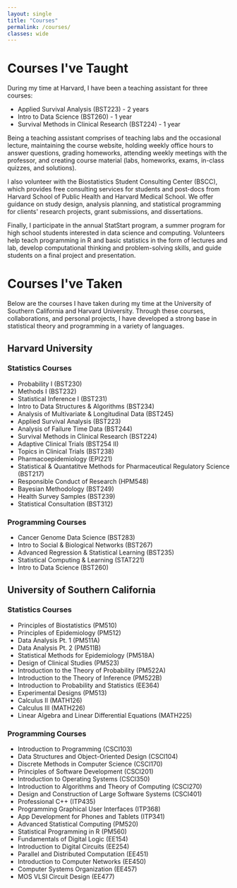 ```yaml
---
layout: single
title: "Courses"
permalink: /courses/
classes: wide
---
```


# Courses I've Taught

During my time at Harvard, I have been a teaching assistant for three courses:

-	Applied Survival Analysis (BST223) - 2 years
-	Intro to Data Science (BST260) - 1 year
-   Survival Methods in Clinical Research (BST224) - 1 year

Being a teaching assistant comprises of teaching labs and the occasional lecture, maintaining the course website, holding weekly office hours to answer questions, grading homeworks, attending weekly meetings with the professor, and creating course material (labs, homeworks, exams, in-class quizzes, and solutions).

I also volunteer with the Biostatistics Student Consulting Center (BSCC), which provides free consulting services for students and post-docs from Harvard School of Public Health and Harvard Medical School. We offer guidance on study design, analysis planning, and statistical programming for clients' research projects, grant submissions, and dissertations.

Finally, I participate in the annual StatStart program, a summer program for high school students interested in data science and computing. Volunteers help teach programming in R and basic statistics in the form of lectures and lab,  develop computational thinking and problem-solving skills, and guide students on a final project and presentation.

# Courses I've Taken  

Below are the courses I have taken during my time at the University of Southern California and Harvard University. Through these courses, collaborations, and personal projects, I have developed a strong base in statistical theory and programming in a variety of languages.  

## Harvard University

### Statistics Courses

-	Probability I (BST230)
-	Methods I (BST232)
-	Statistical Inference I (BST231)
-	Intro to Data Structures & Algorithms (BST234)
-	Analysis of Multivariate & Longitudinal Data (BST245)
-	Applied Survival Analysis (BST223)
-	Analysis of Failure Time Data (BST244)
-   Survival Methods in Clinical Research (BST224)
-	Adaptive Clinical Trials (BST254 II)
-	Topics in Clinical Trials (BST238)
-	Pharmacoepidemiology (EPI221)
-	Statistical & Quantatitve Methods for Pharmaceutical Regulatory Science (BST217)
-	Responsible Conduct of Research (HPM548)
-	Bayesian Methodology (BST249)
-	Health Survey Samples (BST239)
-	Statistical Consultation (BST312)

### Programming Courses

-	Cancer Genome Data Science (BST283)
-	Intro to Social & Biological Networks (BST267)
-	Advanced Regression & Statistical Learning (BST235)
-	Statistical Computing & Learning (STAT221)
-	Intro to Data Science (BST260)


## University of Southern California

### Statistics Courses

-	Principles of Biostatistics (PM510)
-	Principles of Epidemiology (PM512)
-	Data Analysis Pt. 1 (PM511A)
-	Data Analysis Pt. 2 (PM511B)
-	Statistical Methods for Epidemiology (PM518A)
-	Design of Clinical Studies (PM523)
-	Introduction to the Theory of Probability (PM522A)
-	Introduction to the Theory of Inference (PM522B)
-	Introduction to Probability and Statistics (EE364)
-	Experimental Designs (PM513)
-	Calculus II (MATH126)
-	Calculus III (MATH226)
-	Linear Algebra and Linear Differential Equations (MATH225)

### Programming Courses

-	Introduction to Programming (CSCI103)
-	Data Structures and Object-Oriented Design (CSCI104)
-	Discrete Methods in Computer Science (CSCI170)
-	Principles of Software Development (CSCI201)
-	Introduction to Operating Systems (CSCI350)
-	Introduction to Algorithms and Theory of Computing (CSCI270)
-	Design and Construction of Large Software Systems (CSCI401)
-	Professional C++ (ITP435)
-	Programming Graphical User Interfaces (ITP368)
- 	App Development for Phones and Tablets (ITP341)
-	Advanced Statistical Computing (PM520)
-	Statistical Programming in R (PM560)
-	Fundamentals of Digital Logic (EE154)
-	Introduction to Digital Circuits (EE254)
-	Parallel and Distributed Computation (EE451)
-	Introduction to Computer Networks (EE450)
-	Computer Systems Organization (EE457)
- 	MOS VLSI Circuit Design (EE477)

<br>



